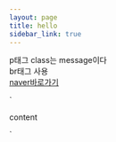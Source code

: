 ```yaml
---
layout: page
title: hello
sidebar_link: true
---
```


<p class="message">
 p태그 class는 message이다<br>
 br태그 사용<br>
 <a href="www.naver.com">naver바로가기</a>
</p>
`<p class : "message">content</p>`